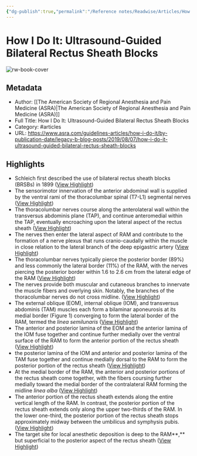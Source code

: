 ```yaml
---
{"dg-publish":true,"permalink":"/Reference notes/Readwise/Articles/How I Do It Ultrasound-Guided Bilateral Rectus Sheath Blocks/"}
---
```


# How I Do It: Ultrasound-Guided Bilateral Rectus Sheath Blocks

![rw-book-cover](https://readwise-assets.s3.amazonaws.com/static/images/article1.be68295a7e40.png)

## Metadata
- Author: [[The American Society of Regional Anesthesia and Pain Medicine (ASRA)\|The American Society of Regional Anesthesia and Pain Medicine (ASRA)]]
- Full Title: How I Do It: Ultrasound-Guided Bilateral Rectus Sheath Blocks
- Category: #articles
- URL: https://www.asra.com/guidelines-articles/how-i-do-it/by-publication-date/legacy-b-blog-posts/2019/08/07/how-i-do-it-ultrasound-guided-bilateral-rectus-sheath-blocks

## Highlights
- Schleich first described the use of bilateral rectus sheath blocks (BRSBs) in 1899 ([View Highlight](https://read.readwise.io/read/01grdttv34d9j0t4hgxqah2rrw))
- The sensorimotor innervation of the anterior abdominal wall is supplied by the ventral rami of the thoracolumbar spinal (T7-L1) segmental nerves ([View Highlight](https://read.readwise.io/read/01grdtv5t3674b6qpqc3mddhw8))
- The thoracolumbar nerves course along the anterolateral wall within the transversus abdominis plane (TAP), and continue anteromedial within the TAP, eventually encroaching upon the lateral aspect of the rectus sheath ([View Highlight](https://read.readwise.io/read/01grdtvbckevqwzh0npdpkckhn))
- The nerves then enter the lateral aspect of RAM and contribute to the formation of a nerve plexus that runs cranio-caudally within the muscle in close relation to the lateral branch of the deep epigastric artery ([View Highlight](https://read.readwise.io/read/01grdtvn0mqx0myvd63jq5evf2))
- The thoracolumbar nerves typically pierce the posterior border (89%) and less commonly the lateral border (11%) of the RAM, with the nerves piercing the posterior border within 1.6 to 2.6 cm from the lateral edge of the RAM ([View Highlight](https://read.readwise.io/read/01grdtw1xkq47k08w5bq3fw8bs))
- The nerves provide both muscular and cutaneous branches to innervate the muscle fibers and overlying skin. Notably, the branches of the thoracolumbar nerves do not cross midline. ([View Highlight](https://read.readwise.io/read/01grdtw5rmm40hbxmv3y7mh9jd))
- The external oblique (EOM), internal oblique (IOM), and transversus abdominis (TAM) muscles each form a bilaminar aponeurosis at its medial border (Figure 1) converging to form the lateral border of the RAM, termed the *linea semilunaris* ([View Highlight](https://read.readwise.io/read/01grdtwebxvfhc2tw26b62njj0))
- The anterior and posterior lamina of the EOM and the anterior lamina of the IOM fuse together and continue further medially over the ventral surface of the RAM to form the anterior portion of the rectus sheath ([View Highlight](https://read.readwise.io/read/01grdtwk5ad92yjtb9sq8afsd1))
- the posterior lamina of the IOM and anterior and posterior lamina of the TAM fuse together and continue medially dorsal to the RAM to form the posterior portion of the rectus sheath ([View Highlight](https://read.readwise.io/read/01grdtwsw262gqvcx57rphpj38))
- At the medial border of the RAM, the anterior and posterior portions of the rectus sheath come together, with the fibers coursing further medially toward the medial border of the contralateral RAM forming the midline *linea alba* ([View Highlight](https://read.readwise.io/read/01grdtx0b4mzn5nwqhqk1nzyvr))
- The anterior portion of the rectus sheath extends along the entire vertical length of the RAM. In contrast, the posterior portion of the rectus sheath extends only along the upper two-thirds of the RAM. In the lower one-third, the posterior portion of the rectus sheath stops approximately midway between the umbilicus and symphysis pubis. ([View Highlight](https://read.readwise.io/read/01grdtxncwe9j3p4tht5x476jc))
- The target site for local anesthetic deposition is deep to the RAM**,** but superficial to the posterior aspect of the rectus sheath ([View Highlight](https://read.readwise.io/read/01grdtzxf454jv3sgmwdba0zek))
